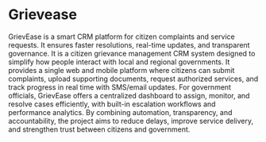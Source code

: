 


# Grievease
GrievEase is a smart CRM platform for citizen complaints and service requests. It ensures faster resolutions, real-time updates, and transparent governance.
It is a citizen grievance management CRM system designed to simplify how people interact with local and regional governments. It provides a single web and mobile platform where citizens can submit complaints, upload supporting documents, request authorized services, and track progress in real time with SMS/email updates. For government officials, GrievEase offers a centralized dashboard to assign, monitor, and resolve cases efficiently, with built-in escalation workflows and performance analytics. By combining automation, transparency, and accountability, the project aims to reduce delays, improve service delivery, and strengthen trust between citizens and government.
